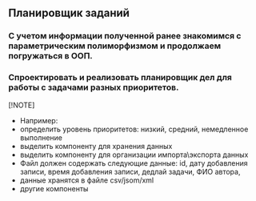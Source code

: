 ## Планировщик заданий

### С учетом информации полученной ранее знакомимся с параметрическим полиморфизмом и продолжаем погружаться в ООП.
### Спроектировать и реализовать планировщик дел для работы с задачами разных приоритетов.

[!NOTE]
* Например:
* определить уровень приоритетов: низкий, средний, немедленное выполнение
* выделить компоненту для хранения данных
* выделить компоненту для организации импорта\экспорта данных
* Файл должен содержать следующие данные: id, дату добавления записи, время добавления записи, дедлай задачи, ФИО автора,
* данные хранятся в файле csv/jsom/xml
* другие компоненты
